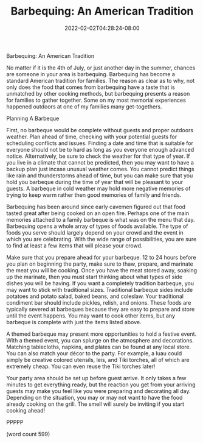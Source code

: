 ﻿---
title: "Barbequing: An American Tradition"
date: 2022-02-02T04:28:24-08:00
description: "BBQs txt Tips for Web Success"
featured_image: "/images/BBQs txt.jpg"
tags: ["BBQs txt"]
---

Barbequing: An American Tradition

No matter if it is the 4th of July, or just another day in the summer, chances are someone in your area is barbequing. Barbequing has become a standard American tradition for families. The reason as clear as to why, not only does the food that comes from barbequing have a taste that is unmatched by other cooking methods, but barbequing presents a reason for families to gather together. Some on my most memorial experiences happened outdoors at one of my families many get-togethers.

Planning A Barbeque

First, no barbeque would be complete without guests and proper outdoors weather. Plan ahead of time, checking with your potential guests for scheduling conflicts and issues. Finding a date and time that is suitable for everyone should not be to hard as long as you everyone enough advanced notice. Alternatively, be sure to check the weather for that type of year. If you live in a climate that cannot be predicted, then you may want to have a backup plan just incase unusual weather comes. You cannot predict things like rain and thunderstorms ahead of time, but you can make sure that you hold you barbeque during the time of year that will be pleasant to your guests. A barbeque in cold weather may hold more negative memories of trying to keep warm rather then good memories of family and friends.

Barbequing has been around since early cavemen figured out that food tasted great after being cooked on an open fire. Perhaps one of the main memories attached to a family barbeque is what was on the menu that day. Barbequing opens a whole array of types of foods available. The type of foods you serve should largely depend on your crowd and the event in which you are celebrating. With the wide range of possibilities, you are sure to find at least a few items that will please your crowd.

Make sure that you prepare ahead for your barbeque. 12 to 24 hours before you plan on beginning the party, make sure to thaw, prepare, and marinate the meat you will be cooking. Once you have the meat stored away, soaking up the marinate, then you must start thinking about what types of side dishes you will be having. If you want a completely tradition barbeque, you may want to stick with traditional sizes. Traditional barbeque sides include potatoes and potato salad, baked beans, and coleslaw. Your traditional condiment bar should include pickles, relish, and onions. These foods are typically severed at barbeques because they are easy to prepare and store until the event happens. You may want to cook other items, but any barbeque is complete with just the items listed above.

A themed barbeque may present more opportunities to hold a festive event. With a themed event, you can splurge on the atmosphere and decorations. Matching tablecloths, napkins, and plates can be found at any local store. You can also match your décor to the party. For example, a luau could simply be creative colored utensils, leis, and Tiki torches, all of which are extremely cheap. You can even reuse the Tiki torches later!

Your party area should be set up before guest arrive. It only takes a few minutes to get everything ready, but the reaction you get from your arriving guests may make you feel like you were preparing and decorating all day. Depending on the situation, you may or may not want to have the food already cooking on the grill. The smell will surely be inviting if you start cooking ahead!

PPPPP

(word count 599)   

 


